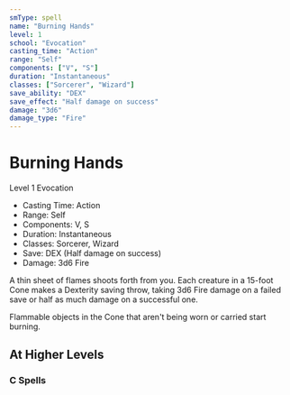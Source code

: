 ```yaml
---
smType: spell
name: "Burning Hands"
level: 1
school: "Evocation"
casting_time: "Action"
range: "Self"
components: ["V", "S"]
duration: "Instantaneous"
classes: ["Sorcerer", "Wizard"]
save_ability: "DEX"
save_effect: "Half damage on success"
damage: "3d6"
damage_type: "Fire"
---
```


# Burning Hands
Level 1 Evocation

- Casting Time: Action
- Range: Self
- Components: V, S
- Duration: Instantaneous
- Classes: Sorcerer, Wizard
- Save: DEX (Half damage on success)
- Damage: 3d6 Fire

A thin sheet of flames shoots forth from you. Each creature in a 15-foot Cone makes a Dexterity saving throw, taking 3d6 Fire damage on a failed save or half as much damage on a successful one.

Flammable objects in the Cone that aren't being worn or carried start burning.

## At Higher Levels

### C Spells
